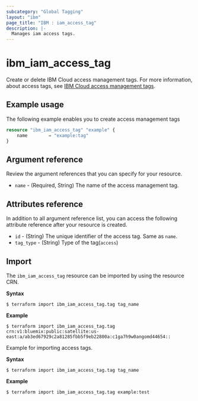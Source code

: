 ```yaml
---
subcategory: "Global Tagging"
layout: "ibm"
page_title: "IBM : iam_access_tag"
description: |-
  Manages iam access tags.
---
```


# ibm_iam_access_tag

Create or delete IBM Cloud access management tags. For more information, about access tags, see [IBM Cloud access management tags](https://cloud.ibm.com/apidocs/tagging#create-tag).


## Example usage
The following example enables you to create access management tags

```terraform
resource "ibm_iam_access_tag" "example" {
	name        = "example:tag"
}

```

## Argument reference
Review the argument references that you can specify for your resource.

- `name` - (Required, String) The name of the access management tag.


## Attributes reference
In addition to all argument reference list, you can access the following attribute reference after your resource is created.

- `id` - (String) The unique identifier of the access tag. Same as `name`.
- `tag_type` - (String) Type of the tag(`access`)


## Import

The `ibm_iam_access_tag` resource can be imported by using the resource CRN.

**Syntax**

```
$ terraform import ibm_iam_access_tag.tag tag_name
```

**Example**

```
$ terraform import ibm_iam_access_tag.tag crn:v1:bluemix:public:satellite:us-east:a/ab3ed67929c2a81285fbb5f9eb22800a:c1ga7h9w0angomd44654::

```

Example for importing access tags.

**Syntax**

```
$ terraform import ibm_iam_access_tag.tag tag_name
```

**Example**

```
$ terraform import ibm_iam_access_tag.tag example:test
```
